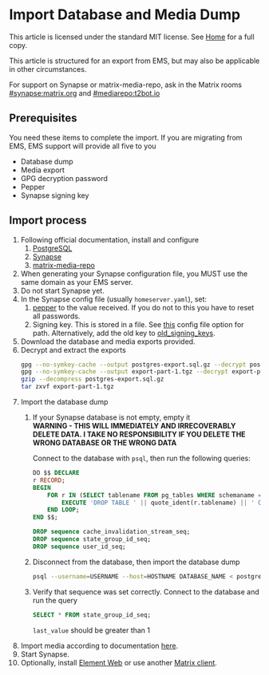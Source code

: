 # Import Database and Media Dump <!-- omit in toc -->

This article is licensed under the standard MIT license. See [Home](index.md) for a full copy.

This article is structured for an export from EMS, but may also be applicable in other circumstances.

For support on Synapse or matrix-media-repo, ask in the Matrix rooms [#synapse:matrix.org](https://matrix.to/#/#synapse:matrix.org) and [#mediarepo:t2bot.io](https://matrix.to/#/#mediarepo:t2bot.io)

## Prerequisites
You need these items to complete the import. If you are migrating from EMS, EMS support will provide all five to you

- Database dump
- Media export
- GPG decryption password
- Pepper
- Synapse signing key

## Import process

1. Following official documentation, install and configure
   1. [PostgreSQL](https://www.postgresql.org/)
   2. [Synapse](https://github.com/matrix-org/synapse/)
   3. [matrix-media-repo](https://github.com/turt2live/matrix-media-repo)
2. When generating your Synapse configuration file, you MUST use the same domain as your EMS server.
3. Do not start Synapse yet.
4. In the Synapse config file (usually `homeserver.yaml`), set:
   1. [pepper](https://github.com/matrix-org/synapse/blob/develop/docs/sample_config.yaml#L2020-L2034) to the value received. If you do not to this you have to reset all passwords.
   2. Signing key. This is stored in a file. See [this](https://github.com/matrix-org/synapse/blob/develop/docs/sample_config.yaml#L1452-L1454) config file option for path. Alternatively, add the old key to [old_signing_keys](https://github.com/matrix-org/synapse/blob/develop/docs/sample_config.yaml#L1459-L1469).
5. Download the database and media exports provided.
6. Decrypt and extract the exports
    ```bash
    gpg --no-symkey-cache --output postgres-export.sql.gz --decrypt postgres-export.sql.gz.gpg
    gpg --no-symkey-cache --output export-part-1.tgz --decrypt export-part-1.tgz.gpg
    gzip --decompress postgres-export.sql.gz
    tar zxvf export-part-1.tgz
    ```
7. Import the database dump
   1. If your Synapse database is not empty, empty it  
        **WARNING - THIS WILL IMMEDIATELY AND IRRECOVERABLY DELETE DATA. I TAKE NO RESPONSIBILITY IF YOU DELETE THE WRONG DATABASE OR THE WRONG DATA**

        Connect to the database with `psql`, then run the following queries:
        ```sql
        DO $$ DECLARE
        r RECORD;
        BEGIN
            FOR r IN (SELECT tablename FROM pg_tables WHERE schemaname = current_schema()) LOOP
                EXECUTE 'DROP TABLE ' || quote_ident(r.tablename) || ' CASCADE';
            END LOOP;
        END $$;

        DROP sequence cache_invalidation_stream_seq;
        DROP sequence state_group_id_seq;
        DROP sequence user_id_seq;
        ```
   2. Disconnect from the database, then import the database dump
        ```bash
        psql --username=USERNAME --host=HOSTNAME DATABASE_NAME < postgres-export.sql
        ```
   3. Verify that sequence was set correctly. Connect to the database and run the query
        ```sql
        SELECT * FROM state_group_id_seq;
        ```
        `last_value` should be greater than 1
8. Import media according to documentation [here](https://github.com/turt2live/matrix-media-repo/blob/master/docs/admin.md#exportingimporting-data).
9. Start Synapse.
10. Optionally, install [Element Web](https://github.com/vector-im/element-web) or use another [Matrix client](https://matrix.org/clients/).